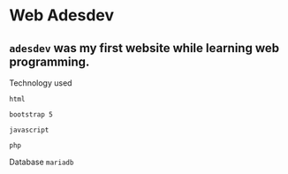 # Web Adesdev
`adesdev` was my first website while learning web programming.
---------
Technology used

`html`

`bootstrap 5`

`javascript`

`php`

Database `mariadb`
